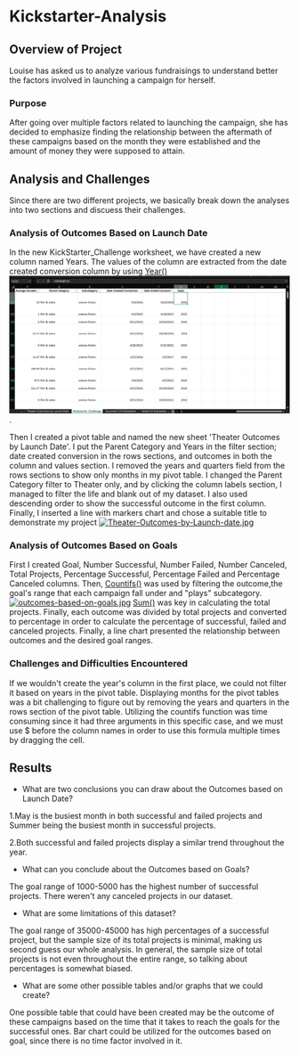 # Kickstarter-Analysis

## Overview of Project

Louise has asked us to analyze various fundraisings to understand better the factors involved in launching a campaign for herself.

### Purpose

After going over multiple factors related to launching the campaign, she has decided to emphasize finding the relationship between the aftermath of these campaigns based on the month they were established and the amount of money they were supposed to attain.

## Analysis and Challenges

Since there are two different projects, we basically break down the analyses into two sections and discuess their challenges.

### Analysis of Outcomes Based on Launch Date

In the new KickStarter_Challenge worksheet, we have created a new column named Years. The values of the column are extracted from the date created conversion column by using [Year()](https://support.microsoft.com/en-us/office/year-function-c64f017a-1354-490d-981f-578e8ec8d3b9) ![Year screenshot](year.PNG).

Then I created a pivot table and named the new sheet 'Theater Outcomes by Launch Date'. I put the Parent Category and Years in the filter section; date created conversion in the rows sections, and outcomes in both the column and values section. I removed the years and quarters field from the rows sections to show only months in my pivot table. I changed the Parent Category filter to Theater only, and by clicking the column labels section, I managed to filter the life and blank out of my dataset. I also used descending order to show the successful outcome in the first column. Finally, I inserted a line with markers chart and chose a suitable title to demonstrate my project
[![Theater-Outcomes-by-Launch-date.jpg](https://i.postimg.cc/YSWHZKST/Theater-Outcomes-by-Launch-date.jpg)](https://postimg.cc/d7wpZfr9)

### Analysis of Outcomes Based on Goals

First I created Goal, Number Successful, Number Failed, Number Canceled, Total Projects, Percentage Successful, Percentage Failed and Percentage Canceled columns. Then, [Countifs()](https://support.microsoft.com/en-us/office/countifs-function-dda3dc6e-f74e-4aee-88bc-aa8c2a866842?ui=en-us&rs=en-us&ad=us) was used by filtering the outcome,the goal's range that each campaign fall under and "plays" subcategory.[![outcomes-based-on-goals.jpg](https://i.postimg.cc/YSp6yk8C/outcomes-based-on-goals.jpg)](https://postimg.cc/mP51tv0v)
[Sum()](https://support.microsoft.com/en-us/office/sum-function-043e1c7d-7726-4e80-8f32-07b23e057f89) was key in calculating the total projects. Finally, each outcome was divided by total projects and converted to percentage in order to calculate the percentage of successful, failed and canceled projects. Finally, a line chart presented the relationship between outcomes and the desired goal ranges.

### Challenges and Difficulties Encountered

If we wouldn't create the year's column in the first place, we could not filter it based on years in the pivot table. Displaying months for the pivot tables was a bit challenging to figure out by removing the years and quarters in the rows section of the pivot table. Utilizing the countifs function was time consuming since it had three arguments in this specific case, and we must use $ before the column names in order to use this formula multiple times by dragging the cell.

## Results

- What are two conclusions you can draw about the Outcomes based on Launch Date?

1.May is the busiest month in both successful and failed projects and Summer being the busiest month in successful projects.

2.Both successful and failed projects display a similar trend throughout the year.

- What can you conclude about the Outcomes based on Goals?

The goal range of 1000-5000 has the highest number of successful projects. There weren't any canceled projects in our dataset.

- What are some limitations of this dataset?

The goal range of 35000-45000 has high percentages of a successful project, but the sample size of its total projects is minimal, making us second guess our whole analysis. In general, the sample size of total projects is not even throughout the entire range, so talking about percentages is somewhat biased.


- What are some other possible tables and/or graphs that we could create?

One possible table that could have been created may be the outcome of these campaigns based on the time that it takes to reach the goals for the successful ones. Bar chart could be utilized for the outcomes based on goal, since there is no time factor involved in it.
